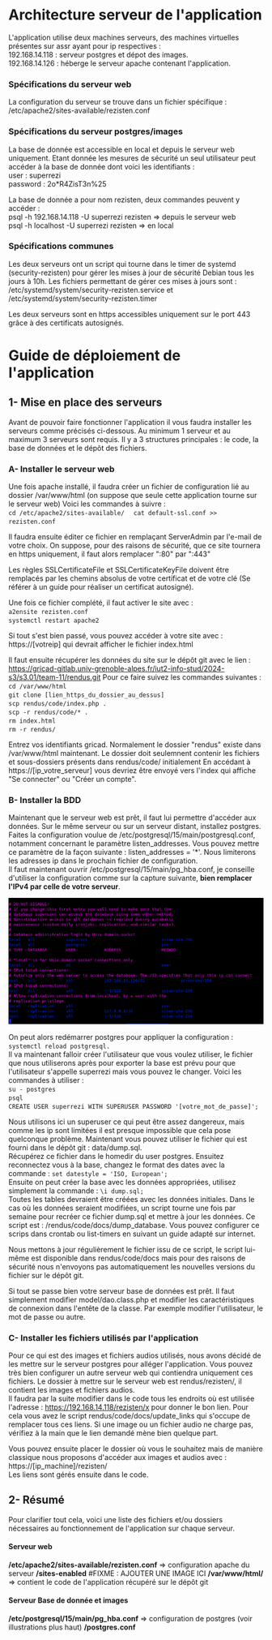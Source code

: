 # Architecture serveur de l'application
L'application utilise deux machines serveurs, des machines virtuelles présentes sur assr ayant pour ip respectives :  
192.168.14.118 : serveur postgres et dépot des images.  
192.168.14.126 : héberge le serveur apache contenant l'application.  

### Spécifications du serveur web
La configuration du serveur se trouve dans un fichier spécifique : /etc/apache2/sites-available/rezisten.conf


### Spécifications du serveur postgres/images
La base de donnée est accessible en local et depuis le serveur web uniquement. Etant donnée les mesures de sécurité
un seul utilisateur peut accéder à la base de donnée dont voici les identifiants :   
user : superrezi  
password : 2o*R4ZisT3n%25  
  
La base de donnée a pour nom rezisten, deux commandes peuvent y accéder :   
psql -h 192.168.14.118 -U superrezi rezisten => depuis le serveur web  
psql -h localhost -U superrezi rezisten  => en local  




### Spécifications communes
Les deux serveurs ont un script qui tourne dans le timer de systemd (security-rezisten) pour gérer les mises à jour
de sécurité Debian tous les jours à 10h. Les fichiers permettant de gérer ces mises à jours sont : 
/etc/systemd/system/security-rezisten.service et /etc/systemd/system/security-rezisten.timer

Les deux serveurs sont en https accessibles uniquement sur le port 443 grâce à des certificats autosignés.


# Guide de déploiement de l'application

## 1- Mise en place des serveurs 
Avant de pouvoir faire fonctionner l'application il vous faudra installer les serveurs comme précisés ci-dessous.
Au minimum 1 serveur et au maximum 3 serveurs sont requis. Il y a 3 structures principales : le code, la base de données et le dépôt des fichiers.

### A- Installer le serveur web
Une fois apache installé, il faudra créer un fichier de configuration lié au dossier /var/www/html (on suppose que seule cette application tourne sur le serveur web)
Voici les commandes à suivre :   
`cd /etc/apache2/sites-available/  `
`cat default-ssl.conf >> rezisten.conf`   

Il faudra ensuite éditer ce fichier en remplaçant ServerAdmin par l'e-mail de votre choix.
On suppose, pour des raisons de sécurité, que ce site tournera en https uniquement, il faut alors remplacer ":80" par ":443"

Les règles SSLCertificateFile et SSLCertificateKeyFile doivent être remplacés par les chemins absolus de votre certificat et de votre clé (Se référer à un guide pour réaliser un certificat autosigné).

Une fois ce fichier complété, il faut activer le site avec :  
`a2ensite rezisten.conf`  
`systemctl restart apache2`  

Si tout s'est bien passé, vous pouvez accéder à votre site avec : https://[votreip] qui devrait afficher le fichier index.html

Il faut ensuite récupérer les données du site sur le dépôt git avec le lien : https://gricad-gitlab.univ-grenoble-alpes.fr/iut2-info-stud/2024-s3/s3.01/team-11/rendus.git
Pour ce faire suivez les commandes suivantes : 
`cd /var/www/html`  
`git clone [lien_https_du_dossier_au_dessus]`  
`scp rendus/code/index.php .`  
`scp -r rendus/code/* .`  
`rm index.html`  
`rm -r rendus/`  

Entrez vos identifiants gricad. Normalement le dossier "rendus" existe dans /var/www/html maintenant. Le dossier doit seulemnent contenir les fichiers et sous-dossiers présents dans rendus/code/ initialement
En accédant à https://[ip_votre_serveur] vous devriez être envoyé vers l'index qui affiche "Se connecter" ou "Créer un compte".
	
### B- Installer la BDD
Maintenant que le serveur web est prêt, il faut lui permettre d'accéder aux données. Sur le même serveur ou sur un serveur distant, installez postgres. Faites la configuration voulue de /etc/postgresql/15/main/postgresql.conf, notamment concernant le paramètre listen_addresses.
Vous pouvez mettre ce paramètre de la façon suivante : listen_addresses = '*'. Nous limiterons les adresses ip dans le prochain fichier de configuration.  
Il faut maintenant ouvrir /etc/postgresql/15/main/pg_hba.conf, je conseille d'utiliser la configuration comme sur la capture suivante, **bien remplacer l'IPv4 par celle de votre serveur**.

![Config pg_hba](./config_pg_hba.png)

On peut alors redémarrer postgres pour appliquer la configuration : `systemctl reload postgresql.`  
Il va maintenant falloir créer l'utilisateur que vous voulez utiliser, le fichier que nous utiliserons après pour exporter la base est prévu pour que l'utilisateur s'appelle superrezi mais vous pouvez le changer. Voici les commandes à utiliser :  
`su - postgres`  
`psql`   
`CREATE USER superrezi WITH SUPERUSER PASSWORD '[votre_mot_de_passe]';`  

Nous utilisons ici un superuser ce qui peut être assez dangereux, mais comme les ip sont limitées il est presque impossible que cela pose quelconque problème. Maintenant vous pouvez utiliser le fichier qui est fourni dans le dépôt git : data/dump.sql.  
Récupérez ce fichier dans le homedir du user postgres. 
Ensuitez reconnectez vous à la base, changez le format des dates avec la commande : `set datestyle = 'ISO, European';`   
Ensuite on peut créer la base avec les données appropriées, utilisez simplement la commande : `\i dump.sql;`  
Toutes les tables devraient être créées avec les données initiales. Dans le cas où les données seraient modifiées, un script tourne une fois par semaine pour recréer ce fichier dump.sql et mettre à jour les données.
Ce script est : /rendus/code/docs/dump_database. Vous pouvez configurer ce scrips dans crontab ou list-timers en suivant un guide adapté sur internet.  

Nous mettons à jour régulièrement le fichier issu de ce script, le script lui-même est disponible dans rendus/code/docs mais pour des raisons de sécurité nous n'envoyons pas automatiquement les nouvelles versions
du fichier sur le dépôt git.

Si tout se passe bien votre serveur base de données est prêt. Il faut simplement modifier model/dao.class.php et modifier les caractéristiques de connexion dans l'entête de la classe. Par exemple modifier l'utilisateur, le mot de passe ou autre.  

### C- Installer les fichiers utilisés par l'application
Pour ce qui est des images et fichiers audios utilisés, nous avons décidé de les mettre sur le serveur postgres pour alléger l'application. Vous pouvez très bien configurer un autre serveur web qui contiendra uniquement ces fichiers. Le dossier à mettre sur le serveur web est rendus/rezisten/, il contient les images et fichiers audios.  
Il faudra par la suite modifier dans le code tous les endroits où est utilisée l'adresse : https://192.168.14.118/rezisten/x pour donner le bon lien. Pour cela vous avez le script rendus/code/docs/update_links qui s'occupe de remplacer tous ces liens. Si une image ou un fichier audio ne charge pas, vérifiez à la main que le lien demandé mène bien quelque part.

Vous pouvez ensuite placer le dossier où vous le souhaitez mais de manière classique nous proposons d'accéder aux images et audios avec :  
https://[ip_machine]/rezisten/  
Les liens sont gérés ensuite dans le code.

## 2- Résumé 
Pour clarifier tout cela, voici une liste des fichiers et/ou dossiers nécessaires au fonctionnement de l'application sur chaque serveur.

#### Serveur web
**/etc/apache2/sites-available/rezisten.conf** => configuration apache du serveur
	      **/sites-enabled**
#FIXME : AJOUTER UNE IMAGE ICI
**/var/www/html/** => contient le code de l'application récupéré sur le dépôt git

#### Serveur Base de donnée et images
**/etc/postgresql/15/main/pg_hba.conf**  => configuration de postgres (voir illustrations plus haut)
		         **/postgres.conf**

